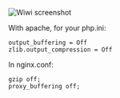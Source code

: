 ![Wiwi screenshot](https://raw.github.com/c2is/wiwi/master/doc/screen.png "Preview")

With apache, for your php.ini:
```
output_buffering = Off 
zlib.output_compression = Off 
```

In nginx.conf:
```
gzip off; 
proxy_buffering off; 
```
